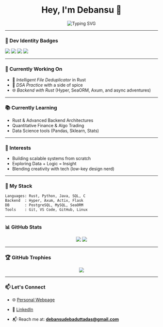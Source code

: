 <h1 align="center">Hey, I'm Debansu 👋</h1>

<p align="center">
  <img src="https://readme-typing-svg.herokuapp.com?font=Fira+Code&size=22&pause=1000&center=true&vCenter=true&width=435&lines=💻+Rustacean+in+training;📊+Data+Science+%40+IIT+Madras;⚙️+Backend+Dev+%40+Silicon+Institute;🔁+Algo-Trading+Enthusiast;❤️+Engineering+%2B+Creativity" alt="Typing SVG" />
</p>

---

### 🧢 Dev Identity Badges

<p align="left">
  <img src="https://img.shields.io/badge/Rustacean-%23dea584?style=for-the-badge&logo=rust&logoColor=black" />
  <img src="https://img.shields.io/badge/Backend-Rust%20%26%20Python-%23121011?style=for-the-badge&logo=code&logoColor=white" />
  <img src="https://img.shields.io/badge/Quant%20Enthusiast-%2300FFAB?style=for-the-badge&logo=chartbar&logoColor=black" />
  <img src="https://img.shields.io/badge/IIT%20Madras-DS%20Program-%23E6002D?style=for-the-badge&logo=graduation-cap&logoColor=white" />
</p>

---

### 🚀 Currently Working On

- 🧠 *Intelligent File Deduplicator* in Rust  
- 🧮 *DSA Practice* with a side of spice  
- 🌐 *Backend with Rust* (Hyper, SeaORM, Axum, and async adventures)

---

### 📚 Currently Learning

- Rust & Advanced Backend Architectures
- Quantitative Finance & Algo Trading
- Data Science tools (Pandas, Sklearn, Stats)

---

### 🧠 Interests

- Building scalable systems from scratch
- Exploring Data + Logic = Insight
- Blending creativity with tech (low-key design nerd)

---

### 💼 My Stack

```bash
Languages: Rust, Python, Java, SQL, C
Backend  : Hyper, Axum, Actix, Flask
DB       : PostgreSQL, MySQL, SeaORM
Tools    : Git, VS Code, GitHub, Linux
```

---

### 📊 GitHub Stats

<div align="center">
  <img src="https://github-readme-stats.vercel.app/api?username=DEBANSU244688&show_icons=true&theme=radical" />
  <img src="https://github-readme-stats.vercel.app/api/top-langs/?username=DEBANSU244688&layout=compact&theme=radical" />
</div>

---

### 🏆 GitHub Trophies

<p align="center">
  <img src="https://github-profile-trophy.vercel.app/?username=DEBANSU244688&theme=radical&no-frame=true&title=Stars,Commits,PullRequest,Repositories,Followers" />
</p>

---

### 📫 Let's Connect

<!-- 🌐 Personal website -->
- 🌐 [Personal Webpage]([https://sites.google.com/view/debansu-debadutta-das/home](https://sites.google.com/view/debansu-debadutta-das/home))

<!-- 💼 LinkedIn -->
- 💼 [LinkedIn]([https://www.linkedin.com/in/debansudas](http://www.linkedin.com/in/debansu-debadutta-das-37a78a335))

<!-- 📬 Email -->
- 📬 Reach me at: **debansudebaduttadas@gmail.com**

<!-- Optional social (add these if you want later)
- 🐦 Twitter: [@yourhandle](https://twitter.com/yourhandle)
- 📸 Instagram: [@yourIG](https://instagram.com/yourIG)
-->
